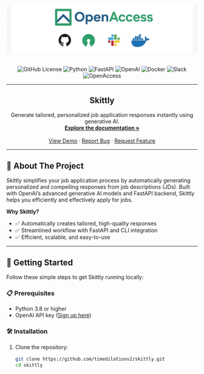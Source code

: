 <!-- PROJECT BANNER -->
<div align="center">
  <img src="https://github.com/timedilationv2/skittly/blob/main/Image.jpeg?raw=true" alt="Skittly Banner" width="800">
</div>

<br/>

<!-- BADGES -->
<div align="center">

![GitHub License](https://img.shields.io/github/license/timedilationv2/skittly?style=flat&logo=github)
![Python](https://img.shields.io/badge/Python-3.8%2B-blue?style=flat&logo=python)
![FastAPI](https://img.shields.io/badge/FastAPI-005571?style=flat&logo=fastapi)
![OpenAI](https://img.shields.io/badge/OpenAI-API-green?style=flat&logo=openai)
![Docker](https://img.shields.io/badge/Docker-Container-blue?style=flat&logo=docker)
![Slack](https://img.shields.io/badge/Slack-Community-brightgreen?style=flat&logo=slack)
![OpenAccess](https://img.shields.io/badge/OpenAccess-Open%20Source-brightgreen?style=flat&logo=github)

</div>

---

<!-- PROJECT TITLE -->
<h2 align="center">Skittly</h2>

<p align="center">
  Generate tailored, personalized job application responses instantly using generative AI.
  <br />
  <a href="https://github.com/timedilationv2/skittly"><strong>Explore the documentation »</strong></a>
  <br />
  <br />
  <a href="https://github.com/timedilationv2/skittly">View Demo</a>
  ·
  <a href="https://github.com/timedilationv2/skittly/issues">Report Bug</a>
  ·
  <a href="https://github.com/timedilationv2/skittly/issues">Request Feature</a>
</p>

---

## 📝 About The Project

Skittly simplifies your job application process by automatically generating personalized and compelling responses from job descriptions (JDs). Built with OpenAI’s advanced generative AI models and FastAPI backend, Skittly helps you efficiently and effectively apply for jobs.

**Why Skittly?**
- ✅ Automatically creates tailored, high-quality responses
- ✅ Streamlined workflow with FastAPI and CLI integration
- ✅ Efficient, scalable, and easy-to-use

---

## 🚀 Getting Started

Follow these simple steps to get Skittly running locally:

### 📋 Prerequisites
- Python 3.8 or higher
- OpenAI API key ([Sign up here](https://platform.openai.com/api-keys))

### 🛠 Installation

1. Clone the repository:
   ```bash
   git clone https://github.com/timedilationv2/skittly.git
   cd skittly

   